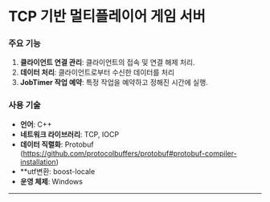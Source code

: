 # TCP 기반 멀티플레이어 게임 서버

### 주요 기능
1. **클라이언트 연결 관리**: 클라이언트의 접속 및 연결 해제 처리.
2. **데이터 처리**: 클라이언트로부터 수신한 데이터를 처리
3. **JobTimer 작업 예약**: 특정 작업을 예약하고 정해진 시간에 실행.

### 사용 기술
- **언어**: C++
- **네트워크 라이브러리**: TCP, IOCP
- **데이터 직렬화**: Protobuf (https://github.com/protocolbuffers/protobuf#protobuf-compiler-installation)
- **utf변환: boost-locale
- **운영 체제**: Windows

---
